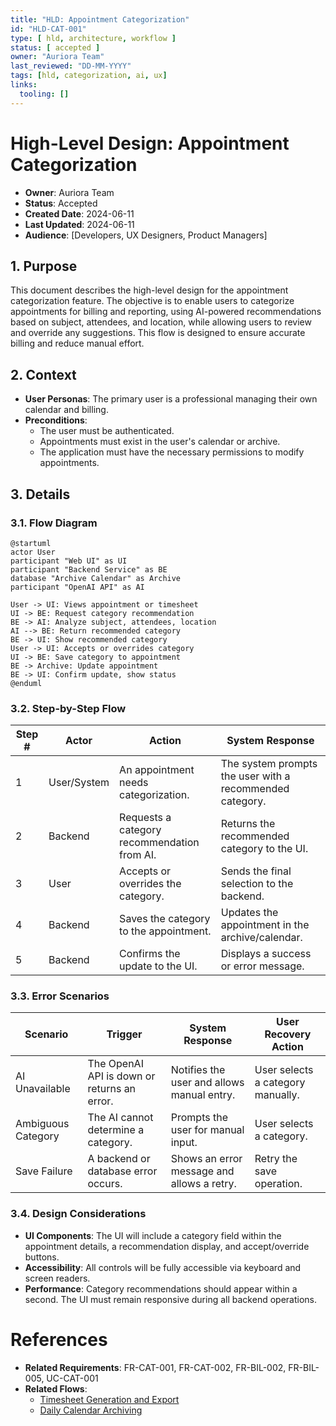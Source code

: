 ```yaml
---
title: "HLD: Appointment Categorization"
id: "HLD-CAT-001"
type: [ hld, architecture, workflow ]
status: [ accepted ]
owner: "Auriora Team"
last_reviewed: "DD-MM-YYYY"
tags: [hld, categorization, ai, ux]
links:
  tooling: []
---
```


# High-Level Design: Appointment Categorization

- **Owner**: Auriora Team
- **Status**: Accepted
- **Created Date**: 2024-06-11
- **Last Updated**: 2024-06-11
- **Audience**: [Developers, UX Designers, Product Managers]

## 1. Purpose

This document describes the high-level design for the appointment categorization feature. The objective is to enable users to categorize appointments for billing and reporting, using AI-powered recommendations based on subject, attendees, and location, while allowing users to review and override any suggestions. This flow is designed to ensure accurate billing and reduce manual effort.

## 2. Context

- **User Personas**: The primary user is a professional managing their own calendar and billing.
- **Preconditions**:
  - The user must be authenticated.
  - Appointments must exist in the user's calendar or archive.
  - The application must have the necessary permissions to modify appointments.

## 3. Details

### 3.1. Flow Diagram

```mermaid
@startuml
actor User
participant "Web UI" as UI
participant "Backend Service" as BE
database "Archive Calendar" as Archive
participant "OpenAI API" as AI

User -> UI: Views appointment or timesheet
UI -> BE: Request category recommendation
BE -> AI: Analyze subject, attendees, location
AI --> BE: Return recommended category
BE -> UI: Show recommended category
User -> UI: Accepts or overrides category
UI -> BE: Save category to appointment
BE -> Archive: Update appointment
BE -> UI: Confirm update, show status
@enduml
```

### 3.2. Step-by-Step Flow

| Step # | Actor        | Action                                      | System Response                                      |
|--------|--------------|---------------------------------------------|------------------------------------------------------|
| 1      | User/System  | An appointment needs categorization.        | The system prompts the user with a recommended category. |
| 2      | Backend      | Requests a category recommendation from AI. | Returns the recommended category to the UI.          |
| 3      | User         | Accepts or overrides the category.          | Sends the final selection to the backend.            |
| 4      | Backend      | Saves the category to the appointment.      | Updates the appointment in the archive/calendar.     |
| 5      | Backend      | Confirms the update to the UI.              | Displays a success or error message.                 |

### 3.3. Error Scenarios

| Scenario           | Trigger                                     | System Response                                 | User Recovery Action          |
|--------------------|---------------------------------------------|-------------------------------------------------|-------------------------------|
| AI Unavailable     | The OpenAI API is down or returns an error. | Notifies the user and allows manual entry.      | User selects a category manually. |
| Ambiguous Category | The AI cannot determine a category.         | Prompts the user for manual input.              | User selects a category.      |
| Save Failure       | A backend or database error occurs.         | Shows an error message and allows a retry.      | Retry the save operation.     |

### 3.4. Design Considerations

- **UI Components**: The UI will include a category field within the appointment details, a recommendation display, and accept/override buttons.
- **Accessibility**: All controls will be fully accessible via keyboard and screen readers.
- **Performance**: Category recommendations should appear within a second. The UI must remain responsive during all backend operations.

# References

- **Related Requirements**: FR-CAT-001, FR-CAT-002, FR-BIL-002, FR-BIL-005, UC-CAT-001
- **Related Flows**:
  - [Timesheet Generation and Export](./HLD-BIL-001-Timesheet-Generation-and-Export.md)
  - [Daily Calendar Archiving](./HLD-CAL-001-Daily-Calendar-Archiving.md)